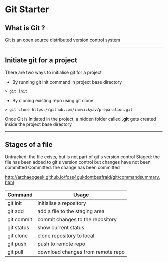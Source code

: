 # Git Starter

## What is Git ?

Git is an open source distributed version control system

---

## Initiate git for a project

There are two ways to initialise git for a project

- By running git init command in project base directory

```
> git init
```

- By cloning existing repo using git clone

```
> git clone https://github.com/iamvickyav/preparation.git
```

Once Git is initiated in the project, a hidden folder called **.git** gets created inside the project base directory

---

## Stages of a file
Untracked: the file exists, but is not part of git's version control
Staged: the file has been added to git's version control but changes have not been committed
Committed: the change has been committed

http://archaeogeek.github.io/foss4gukdontbeafraid/git/commandsummary.html

| Command 		| Usage  						    |
|--------------	|----------------------------------|
| git init  	| initialise a repository   	    |
| git add   	| add a file to the staging area   |
| git commit	| commit changes to the repository |
| git status	| show current status			    |
| git clone		| clone repository to local        |
| git push		| push to remote repo              |
| git pull		| download changes from remote repo|
